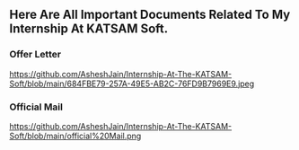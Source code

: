 ## Here Are All Important Documents Related To My Internship At KATSAM Soft.


### Offer Letter 

https://github.com/AsheshJain/Internship-At-The-KATSAM-Soft/blob/main/684FBE79-257A-49E5-AB2C-76FD9B7969E9.jpeg



### Official Mail


https://github.com/AsheshJain/Internship-At-The-KATSAM-Soft/blob/main/official%20Mail.png
